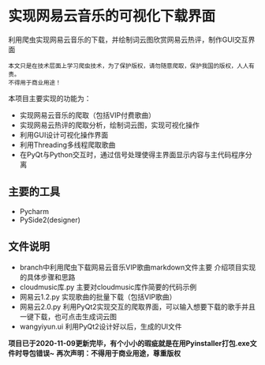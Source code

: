 # 实现网易云音乐的可视化下载界面
利用爬虫实现网易云音乐的下载，并绘制词云图欣赏网易云热评，制作GUI交互界面

```
本文只是在技术层面上学习爬虫技术，为了保护版权，请勿随意爬取，保护我国的版权，人人有责。
不得用于商业用途！
```

本项目主要实现的功能为：
* 实现网易云音乐的爬取（包括VIP付费歌曲）
* 实现网易云热评的爬取分析，绘制词云图，实现可视化操作
* 利用GUI设计可视化操作界面
* 利用Threading多线程爬取歌曲
* 在PyQt与Python交互时，通过信号处理使得主界面显示内容与主代码程序分离

## 主要的工具
* Pycharm
* PySide2(designer)


## 文件说明
* branch中利用爬虫下载网易云音乐VIP歌曲markdown文件主要 介绍项目实现的具体步骤和思路
* cloudmusic库.py   主要对cloudmusic库作简要的代码示例
* 网易云1.2.py     实现歌曲的批量下载（包括VIP歌曲）
* 网易云2.0.py     利用PyQt2实现交互的爬取界面，可以输入想要下载的歌手并且一键下载，也可点击生成词云图
* wangyiyun.ui     利用PyQt2设计好以后，生成的UI文件

**项目已于2020-11-09更新完毕，有个小小的瑕疵就是在用Pyinstaller打包.exe文件时导包错误~**
**再次声明：不得用于商业用途，尊重版权**
